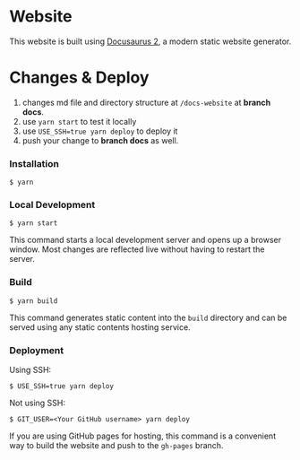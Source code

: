 # Website

This website is built using [Docusaurus 2](https://docusaurus.io/), a modern static website generator.

# Changes & Deploy 

1. changes md file and directory structure at `/docs-website` at **branch docs**.
2. use `yarn start` to test it locally
3. use `USE_SSH=true yarn deploy` to deploy it
4. push your change to **branch docs** as well.

### Installation

```
$ yarn
```

### Local Development

```
$ yarn start
```

This command starts a local development server and opens up a browser window. Most changes are reflected live without having to restart the server.

### Build

```
$ yarn build
```

This command generates static content into the `build` directory and can be served using any static contents hosting service.

### Deployment

Using SSH:

```
$ USE_SSH=true yarn deploy
```

Not using SSH:

```
$ GIT_USER=<Your GitHub username> yarn deploy
```

If you are using GitHub pages for hosting, this command is a convenient way to build the website and push to the `gh-pages` branch.
